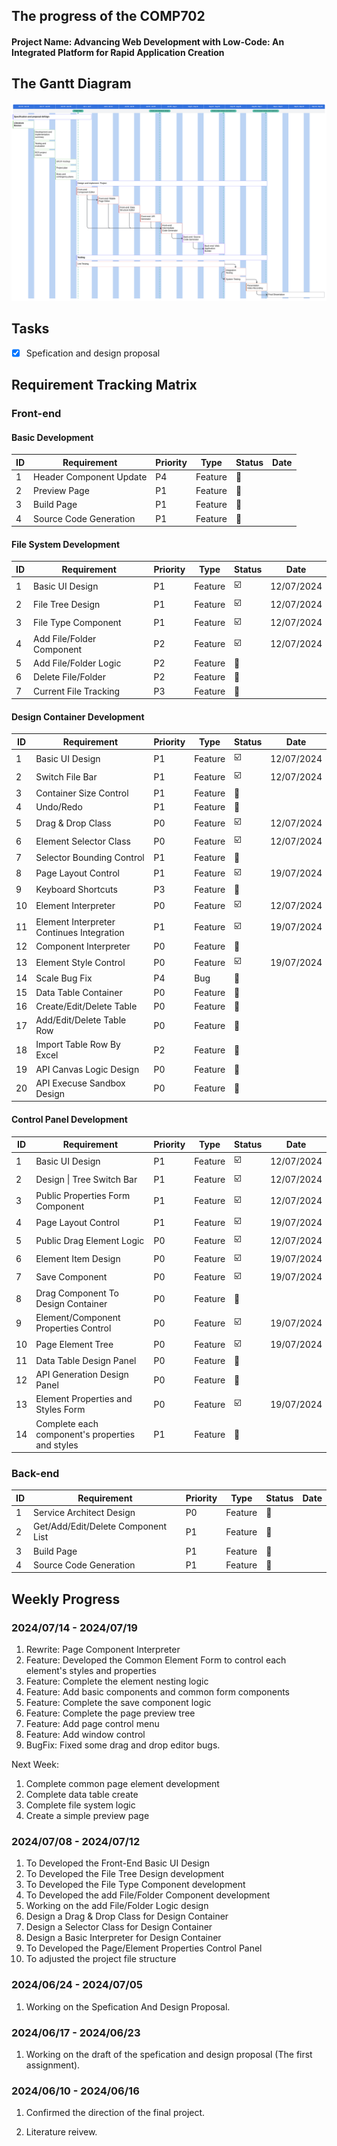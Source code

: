 ## The progress of the COMP702

#### Project Name: Advancing Web Development with Low-Code: An Integrated Platform for Rapid Application Creation

## The Gantt Diagram

![alt text](images/image_1.png)

## Tasks

- [x] Spefication and design proposal

## Requirement Tracking Matrix

### Front-end

#### Basic Development

| ID  | Requirement             | Priority | Type    | Status | Date |
| --- | ----------------------- | -------- | ------- | ------ | ---- |
| 1   | Header Component Update | P4       | Feature | 🔲     |      |
| 2   | Preview Page            | P1       | Feature | 🔲     |      |
| 3   | Build Page              | P1       | Feature | 🔲     |      |
| 4   | Source Code Generation  | P1       | Feature | 🔲     |      |

#### File System Development

| ID  | Requirement               | Priority | Type    | Status | Date       |
| --- | ------------------------- | -------- | ------- | ------ | ---------- |
| 1   | Basic UI Design           | P1       | Feature | ☑️     | 12/07/2024 |
| 2   | File Tree Design          | P1       | Feature | ☑️     | 12/07/2024 |
| 3   | File Type Component       | P1       | Feature | ☑️     | 12/07/2024 |
| 4   | Add File/Folder Component | P2       | Feature | ☑️     | 12/07/2024 |
| 5   | Add File/Folder Logic     | P2       | Feature | 🔲     |            |
| 6   | Delete File/Folder        | P2       | Feature | 🔲     |            |
| 7   | Current File Tracking     | P3       | Feature | 🔲     |            |

#### Design Container Development

| ID  | Requirement                               | Priority | Type    | Status | Date       |
| --- | ----------------------------------------- | -------- | ------- | ------ | ---------- |
| 1   | Basic UI Design                           | P1       | Feature | ☑️     | 12/07/2024 |
| 2   | Switch File Bar                           | P1       | Feature | ☑️     | 12/07/2024 |
| 3   | Container Size Control                    | P1       | Feature | 🔲     |            |
| 4   | Undo/Redo                                 | P1       | Feature | 🔲     |            |
| 5   | Drag & Drop Class                         | P0       | Feature | ☑️     | 12/07/2024 |
| 6   | Element Selector Class                    | P0       | Feature | ☑️     | 12/07/2024 |
| 7   | Selector Bounding Control                 | P1       | Feature | 🔲     |            |
| 8   | Page Layout Control                       | P1       | Feature | ☑️     | 19/07/2024 |
| 9   | Keyboard Shortcuts                        | P3       | Feature | 🔲     |            |
| 10  | Element Interpreter                       | P0       | Feature | ☑️     | 12/07/2024 |
| 11  | Element Interpreter Continues Integration | P1       | Feature | ☑️     | 19/07/2024 |
| 12  | Component Interpreter                     | P0       | Feature | 🔲     |            |
| 13  | Element Style Control                     | P0       | Feature | ☑️     | 19/07/2024 |
| 14  | Scale Bug Fix                             | P4       | Bug     | 🔲     |            |
| 15  | Data Table Container                      | P0       | Feature | 🔲     |            |
| 16  | Create/Edit/Delete Table                  | P0       | Feature | 🔲     |            |
| 17  | Add/Edit/Delete Table Row                 | P0       | Feature | 🔲     |            |
| 18  | Import Table Row By Excel                 | P2       | Feature | 🔲     |            |
| 19  | API Canvas Logic Design                   | P0       | Feature | 🔲     |            |
| 20  | API Execuse Sandbox Design                | P0       | Feature | 🔲     |            |

#### Control Panel Development

| ID  | Requirement                                     | Priority | Type    | Status | Date       |
| --- | ----------------------------------------------- | -------- | ------- | ------ | ---------- |
| 1   | Basic UI Design                                 | P1       | Feature | ☑️     | 12/07/2024 |
| 2   | Design \| Tree Switch Bar                       | P1       | Feature | ☑️     | 12/07/2024 |
| 3   | Public Properties Form Component                | P1       | Feature | ☑️     | 12/07/2024 |
| 4   | Page Layout Control                             | P1       | Feature | ☑️     | 19/07/2024 |
| 5   | Public Drag Element Logic                       | P0       | Feature | ☑️     | 12/07/2024 |
| 6   | Element Item Design                             | P0       | Feature | ☑️     | 19/07/2024 |
| 7   | Save Component                                  | P0       | Feature | ☑️     | 19/07/2024 |
| 8   | Drag Component To Design Container              | P0       | Feature | 🔲     |            |
| 9   | Element/Component Properties Control            | P0       | Feature | ☑️     | 19/07/2024 |
| 10  | Page Element Tree                               | P0       | Feature | ☑️     | 19/07/2024 |
| 11  | Data Table Design Panel                         | P0       | Feature | 🔲     |            |
| 12  | API Generation Design Panel                     | P0       | Feature | 🔲     |            |
| 13  | Element Properties and Styles Form              | P0       | Feature | ☑️     | 19/07/2024 |
| 14  | Complete each component's properties and styles | P1       | Feature | 🔲     |            |

### Back-end

| ID  | Requirement                        | Priority | Type    | Status | Date |
| --- | ---------------------------------- | -------- | ------- | ------ | ---- |
| 1   | Service Architect Design           | P0       | Feature | 🔲     |      |
| 2   | Get/Add/Edit/Delete Component List | P1       | Feature | 🔲     |      |
| 3   | Build Page                         | P1       | Feature | 🔲     |      |
| 4   | Source Code Generation             | P1       | Feature | 🔲     |      |

## Weekly Progress

### 2024/07/14 - 2024/07/19

1. Rewrite: Page Component Interpreter
2. Feature: Developed the Common Element Form to control each element's styles and properties
3. Feature: Complete the element nesting logic
4. Feature: Add basic components and common form components
5. Feature: Complete the save component logic
6. Feature: Complete the page preview tree
7. Feature: Add page control menu
8. Feature: Add window control
9. BugFix: Fixed some drag and drop editor bugs.

Next Week:

1. Complete common page element development
2. Complete data table create
3. Complete file system logic
4. Create a simple preview page

### 2024/07/08 - 2024/07/12

1. To Developed the Front-End Basic UI Design
2. To Developed the File Tree Design development
3. To Developed the File Type Component development
4. To Developed the add File/Folder Component development
5. Working on the add File/Folder Logic design
6. Design a Drag & Drop Class for Design Container
7. Design a Selector Class for Design Container
8. Design a Basic Interpreter for Design Container
9. To Developed the Page/Element Properties Control Panel
10. To adjusted the project file structure

### 2024/06/24 - 2024/07/05

1. Working on the Spefication And Design Proposal.

### 2024/06/17 - 2024/06/23

1. Working on the draft of the spefication and design proposal (The first assignment).

### 2024/06/10 - 2024/06/16

1. Confirmed the direction of the final project.

2. Literature reivew.

